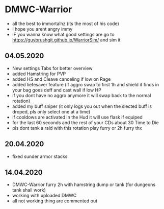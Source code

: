 # DMWC-Warrior

* all the best to immortalhz (its the most of his code)
* I hope you arent angry immy
* IF you wanna know what good settings are go to https://guybrushgit.github.io/WarriorSim/ and sim it

## 04.05.2020

* New settings Tabs for better overview
* added Hamstring for PVP
* added HS and Cleave canceling if low on Rage
* added liefesaver feature (if aggro swap to first 1h and shield it finds in your bag goes deff and cast wall if low HP
* if you dont have no aggro anymore it will swap back to the normal rotation)
* added my buff sniper (it only logs you out when the slected buff is droped, pls only select one at a time)
* if cooldows are activated in the Hud it will use flask if equiped 
* for the last 60 seconds and the rest of your CDs about 30 Time to Die 
* pls dont tank a raid with this rotation play furry or 2h furry thx

## 20.04.2020

* fixed sunder armor stacks 

## 14.04.2020

* DMWC-Warrior furry 2h with hamstring dump or tank (for dungeons tank shall work) 
* working with uploaded DMWC
* all not working thing are commented out 
